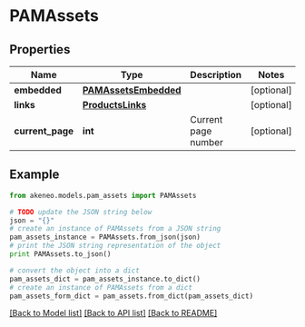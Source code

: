 # PAMAssets


## Properties
Name | Type | Description | Notes
------------ | ------------- | ------------- | -------------
**embedded** | [**PAMAssetsEmbedded**](PAMAssetsEmbedded.md) |  | [optional] 
**links** | [**ProductsLinks**](ProductsLinks.md) |  | [optional] 
**current_page** | **int** | Current page number | [optional] 

## Example

```python
from akeneo.models.pam_assets import PAMAssets

# TODO update the JSON string below
json = "{}"
# create an instance of PAMAssets from a JSON string
pam_assets_instance = PAMAssets.from_json(json)
# print the JSON string representation of the object
print PAMAssets.to_json()

# convert the object into a dict
pam_assets_dict = pam_assets_instance.to_dict()
# create an instance of PAMAssets from a dict
pam_assets_form_dict = pam_assets.from_dict(pam_assets_dict)
```
[[Back to Model list]](../README.md#documentation-for-models) [[Back to API list]](../README.md#documentation-for-api-endpoints) [[Back to README]](../README.md)


